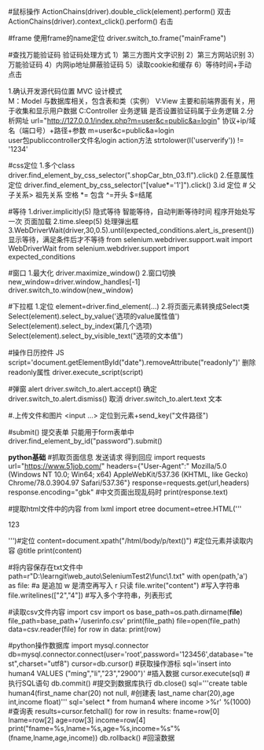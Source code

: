 


#鼠标操作
ActionChains(driver).double_click(element).perform()  双击
ActionChains(driver).context_click().perform()        右击

#frame  使用frame的name定位
driver.switch_to.frame("mainFrame")  

#查找万能验证码
验证码处理方式
1）第三方图片文字识别
2）第三方网站识别
3）万能验证码
4）内网ip地址屏蔽验证码
5）读取cookie和缓存
6）等待时间+手动点击

1.确认开发源代码位置            MVC 设计模式  
M：Model 与数据库相关，包含表和类（实例）
V:View  主要和前端界面有关，用于收集和显示用户数据
C:Controller   业务逻辑
是否设置验证码属于业务逻辑
2.分析网址 
url="http://127.0.0.1/index.php?m=user&c=public&a=login"
协议+ip/域名（端口号）+路径+参数
m=user&c=public&a=login  
user包publiccontroller文件名login action方法
strtolower(I('userverify')) != '1234'

#css定位
1.多个class  driver.find_element_by_css_selector(".shopCar_btn_03.fl").click()
2.任意属性定位 driver.find_element_by_css_selector("[value*='1']").click() 
3.id 定位  #   父子关系>  祖先关系  空格  *= 包含 ^=开头 $=结尾

#等待
1.driver.implicitly(5)  隐式等待  智能等待，自动判断等待时间 程序开始处写一次 页面加载
2.time.sleep(5)         处理弹出框
3.WebDriverWait(driver,30,0.5).until(expected_conditions.alert_is_present()) 
 显示等待，满足条件后才不等待
  from selenium.webdriver.support.wait import WebDriverWait
  from selenium.webdriver.support import expected_conditions

#窗口
1.最大化  driver.maximize_window()
2.窗口切换   new_window=driver.window_handles[-1]   driver.switch_to.window(new_window)

#下拉框
1.定位   element=driver.find_element(...)
2.将页面元素转换成Select类
Select(element).select_by_value('选项的value属性值')
Select(element).select_by_index(第几个选项)
Select(element).select_by_visible_text("选项的文本值")

#操作日历控件  JS
script='document.getElementById("date").removeAttribute("readonly")'  删除readonly属性
driver.execute_script(script)

#弹窗 alert
driver.switch_to.alert.accept()    确定
driver.switch_to.alert.dismiss()   取消
driver.switch_to.alert.text        文本

#.上传文件和图片   <input ...>
定位到元素+send_key("文件路径")

#submit()  提交表单  只能用于form表单中
driver.find_element_by_id("password").submit()

**********************************python基础**********************************
#抓取页面信息 发送请求 得到回应
import requests
url="https://www.51job.com/"
headers={"User-Agent":" Mozilla/5.0 (Windows NT 10.0; Win64; x64) AppleWebKit/537.36 (KHTML, like Gecko) Chrome/78.0.3904.97 Safari/537.36"}
response=requests.get(url,headers)
response.encoding="gbk"   #中文页面出现乱码时
print(response.text)

#提取html文件中的内容
from lxml import etree
document=etree.HTML('''<html lang="en"><body><p>123</p></body></html>''')#定位
content=document.xpath("/html/body/p/text()")    #定位元素并读取内容  @title
print(content)

#将内容保存在txt文件中
path=r"D:\learngit\web_auto\SeleniumTest2\func\1.txt"
with open(path,'a') as file:          #a 是追加 w 是清空再写入 r 只读
    file.write("content")             #写入字符串
    file.writelines(["2","4"])       #写入多个字符串，列表形式
    
#读取csv文件内容
import csv
import os
base_path=os.path.dirname(__file__)
file_path=base_path+'/userinfo.csv'
print(file_path)
file=open(file_path)
data=csv.reader(file)
for row in data:
    print(row)
    
#python操作数据库
import mysql.connector
db=mysql.connector.connect(user='root',password='123456',database="test",charset="utf8")
cursor=db.cursor() #获取操作游标
sql='insert  into human4 VALUES ("ming","li","23","2900")'  #插入数据
cursor.execute(sql)  #执行SQL语句
db.commit()  #提交到数据库执行
db.close() 
sql='''create table human4(first_name char(20) not null,  #创建表
last_name char(20),age int,income float)'''
sql='select * from human4 where income >%r' %(1000)  #查询表
results=cursor.fetchall()
for row in results:
    fname=row[0]
    lname=row[2]
    age=row[3]
    income=row[4]
    print("fname=%s,lname=%s,age=%s,income=%s"%(fname,lname,age,income))
db.rollback()  #回滚数据